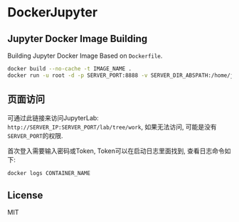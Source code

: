 # DockerJupyter

## Jupyter Docker Image Building

Building Jupyter Docker Image Based on `Dockerfile`.
```sh
docker build --no-cache -t IMAGE_NAME .
docker run -u root -d -p SERVER_PORT:8888 -v SERVER_DIR_ABSPATH:/home/jovyan/work --name="CONTAINER_NAME" IMAGE_NAME
```

## 页面访问
可通过此链接来访问JupyterLab: `http://SERVER_IP:SERVER_PORT/lab/tree/work`, 如果无法访问, 可能是没有`SERVER_PORT`的权限.

首次登入需要输入密码或Token, Token可以在启动日志里面找到, 查看日志命令如下: 
```sh
docker logs CONTAINER_NAME
```

## License
MIT

